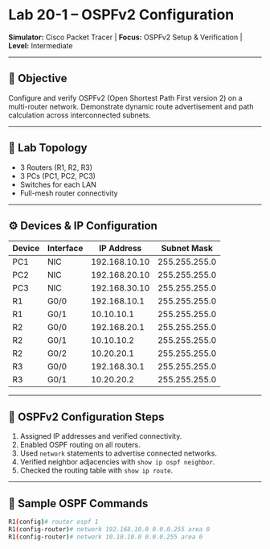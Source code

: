 # Lab 20-1 – OSPFv2 Configuration  
**Simulator:** Cisco Packet Tracer | **Focus:** OSPFv2 Setup & Verification | **Level:** Intermediate

---

## 🧠 Objective  
Configure and verify OSPFv2 (Open Shortest Path First version 2) on a multi-router network. Demonstrate dynamic route advertisement and path calculation across interconnected subnets.

---

## 🧪 Lab Topology  
- 3 Routers (R1, R2, R3)
- 3 PCs (PC1, PC2, PC3)
- Switches for each LAN
- Full-mesh router connectivity

---

## ⚙️ Devices & IP Configuration  

| Device | Interface | IP Address       | Subnet Mask     |
|--------|-----------|------------------|-----------------|
| PC1    | NIC       | 192.168.10.10    | 255.255.255.0   |
| PC2    | NIC       | 192.168.20.10    | 255.255.255.0   |
| PC3    | NIC       | 192.168.30.10    | 255.255.255.0   |
| R1     | G0/0      | 192.168.10.1     | 255.255.255.0   |
| R1     | G0/1      | 10.10.10.1       | 255.255.255.0   |
| R2     | G0/0      | 192.168.20.1     | 255.255.255.0   |
| R2     | G0/1      | 10.10.10.2       | 255.255.255.0   |
| R2     | G0/2      | 10.20.20.1       | 255.255.255.0   |
| R3     | G0/0      | 192.168.30.1     | 255.255.255.0   |
| R3     | G0/1      | 10.20.20.2       | 255.255.255.0   |

---

## 🔧 OSPFv2 Configuration Steps  

1. Assigned IP addresses and verified connectivity.
2. Enabled OSPF routing on all routers.
3. Used `network` statements to advertise connected networks.
4. Verified neighbor adjacencies with `show ip ospf neighbor`.
5. Checked the routing table with `show ip route`.

---

## 🧾 Sample OSPF Commands  

```bash
R1(config)# router ospf 1
R1(config-router)# network 192.168.10.0 0.0.0.255 area 0
R1(config-router)# network 10.10.10.0 0.0.0.255 area 0
